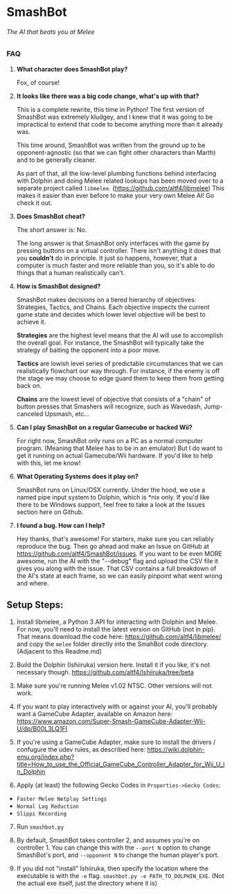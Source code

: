 # SmashBot
###### The AI that beats you at Melee

### FAQ

1. **What character does SmashBot play?**

    Fox, of course!

2. **It looks like there was a big code change, what's up with that?**

    This is a complete rewrite, this time in Python! The first version of SmashBot was extremely kludgey, and I knew that it was going to be impractical to extend that code to become anything more than it already was.

    This time around, SmashBot was written from the ground up to be opponent-agnostic (so that we can fight other characters than Marth) and to be generally cleaner.

    As part of that, all the low-level plumbing functions behind interfacing with Dolphin and doing Melee related lookups has been moved over to a separate project called `libmelee`. (https://github.com/altf4/libmelee) This makes it easier than ever before to make your very own Melee AI! Go check it out.

3. **Does SmashBot cheat?**

    The short answer is: No.

    The long answer is that SmashBot only interfaces with the game by pressing buttons on a virtual controller. There isn't anything it does that you **couldn't** do in principle. It just so happens, however, that a computer is much faster and more reliable than you, so it's able to do things that a human realistically can't.

4. **How is SmashBot designed?**

    SmashBot makes decisions on a tiered hierarchy of objectives: Strategies, Tactics, and Chains. Each objective inspects the current game state and decides which lower level objective will be best to achieve it.

    **Strategies** are the highest level means that the AI will use to accomplish the overall goal. For instance, the SmashBot will typically take the strategy of baiting the opponent into a poor move.

    **Tactics** are lowish level series of predictable circumstances that we can realistically flowchart our way through. For instance, if the enemy is off the stage we may choose to edge guard them to keep them from getting back on.

    **Chains** are the lowest level of objective that consists of a "chain" of button presses that Smashers will recognize, such as Wavedash, Jump-canceled Upsmash, etc...

5. **Can I play SmashBot on a regular Gamecube or hacked Wii?**

    For right now, SmashBot only runs on a PC as a normal computer program. (Meaning that Melee has to be in an emulator) But I do want to get it running on actual Gamecube/Wii hardware. If you'd like to help with this, let me know!

6. **What Operating Systems does it play on?**

    SmashBot runs on Linux/OSX currently. Under the hood, we use a named pipe input system to Dolphin, which is *nix only. If you'd like there to be Windows support, feel free to take a look at the Issues section here on Github.

7. **I found a bug. How can I help?**

    Hey thanks, that's awesome! For starters, make sure you can reliably reproduce the bug. Then go ahead and make an Issue on GitHub at https://github.com/altf4/SmashBot/issues. If you want to be even MORE awesome, run the AI with the "--debug" flag and upload the CSV file it gives you along with the issue. That CSV contains a full breakdown of the AI's state at each frame, so we can easily pinpoint what went wrong and where.


## Setup Steps:

1. Install libmelee, a Python 3 API for interacting with Dolphin and Melee. For now, you'll need to install the latest version on GitHub (not in pip). That means download the code here:
https://github.com/altf4/libmelee/ and copy the `melee` folder directly into the SmahBot code directory. (Adjacent to this Readme.md)

2. Build the Dolphin (Ishiiruka) version here. Install it if you like, it's not necessary though.
https://github.com/altf4/Ishiiruka/tree/beta

3. Make sure you're running Melee v1.02 NTSC. Other versions will not work.

4. If you want to play interactively with or against your AI, you'll probably want a GameCube Adapter, available on Amazon here: https://www.amazon.com/Super-Smash-GameCube-Adapter-Wii-U/dp/B00L3LQ1FI

5. If you're using a GameCube Adapter, make sure to install the drivers / confugure the udev rules, as described here:
https://wiki.dolphin-emu.org/index.php?title=How_to_use_the_Official_GameCube_Controller_Adapter_for_Wii_U_in_Dolphin

6. Apply (at least) the following Gecko Codes in `Properties->Gecko Codes`:
 - `Faster Melee Netplay Settings`
 - `Normal Lag Reduction`
 - `Slippi Recording`


7. Run `smashbot.py`

8. By default, SmashBot takes controller 2, and assumes you're on controller 1. You can change this with the `--port N`  option to change SmashBot's port, and `--opponent N` to change the human player's port.

9. If you did not "install" Ishiiruka, then specify the location where the executable is with the `-e` flag. `smashbot.py -e PATH_TO_DOLPHIN_EXE`. (Not the actual exe itself, just the directory where it is)
